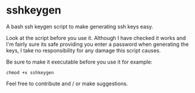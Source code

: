 sshkeygen
=========

A bash ssh keygen script to make generating ssh keys easy.

Look at the script before you use it. Although I have checked it works and I'm fairly sure its safe providing you enter a password when generating the keys, I take no responsibility for any damage this script causes.

Be sure to make it executable before you use it for example:

```chmod +x sshkeygen```

Feel free to contribute and / or make suggestions.
